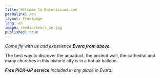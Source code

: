 ```yaml
---
title: Welcome to Balonissimo.com
permalink: /en
layout: frontpage
lang: en
image: /media/evora_se.jpg
published: true
---
```

_Come fly with us and experience **Evora from above**._

The best way to discover the aquaduct, the ancient wall, the cathedral and many churches in this historic city is in a hot air balloon. 

_**Free PICK-UP service** included in any place in Evora._
